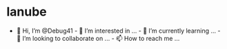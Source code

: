 # lanube
- 👋 Hi, I’m @Debug41 - 👀 I’m interested in ... - 🌱 I’m currently learning ... - 💞️ I’m looking to collaborate on ... - 📫 How to reach me ...
